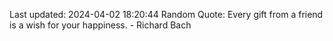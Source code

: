 Last updated: 2024-04-02 18:20:44
Random Quote: Every gift from a friend is a wish for your happiness. - Richard Bach